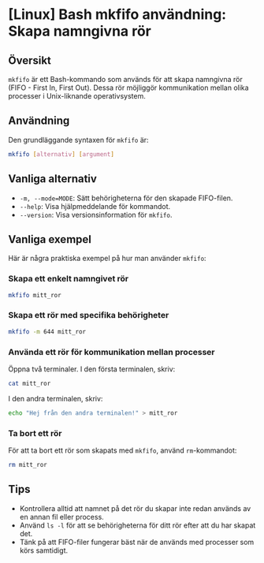 # [Linux] Bash mkfifo användning: Skapa namngivna rör

## Översikt
`mkfifo` är ett Bash-kommando som används för att skapa namngivna rör (FIFO - First In, First Out). Dessa rör möjliggör kommunikation mellan olika processer i Unix-liknande operativsystem.

## Användning
Den grundläggande syntaxen för `mkfifo` är:

```bash
mkfifo [alternativ] [argument]
```

## Vanliga alternativ
- `-m, --mode=MODE`: Sätt behörigheterna för den skapade FIFO-filen.
- `--help`: Visa hjälpmeddelande för kommandot.
- `--version`: Visa versionsinformation för `mkfifo`.

## Vanliga exempel
Här är några praktiska exempel på hur man använder `mkfifo`:

### Skapa ett enkelt namngivet rör
```bash
mkfifo mitt_ror
```

### Skapa ett rör med specifika behörigheter
```bash
mkfifo -m 644 mitt_ror
```

### Använda ett rör för kommunikation mellan processer
Öppna två terminaler. I den första terminalen, skriv:
```bash
cat mitt_ror
```
I den andra terminalen, skriv:
```bash
echo "Hej från den andra terminalen!" > mitt_ror
```

### Ta bort ett rör
För att ta bort ett rör som skapats med `mkfifo`, använd `rm`-kommandot:
```bash
rm mitt_ror
```

## Tips
- Kontrollera alltid att namnet på det rör du skapar inte redan används av en annan fil eller process.
- Använd `ls -l` för att se behörigheterna för ditt rör efter att du har skapat det.
- Tänk på att FIFO-filer fungerar bäst när de används med processer som körs samtidigt.